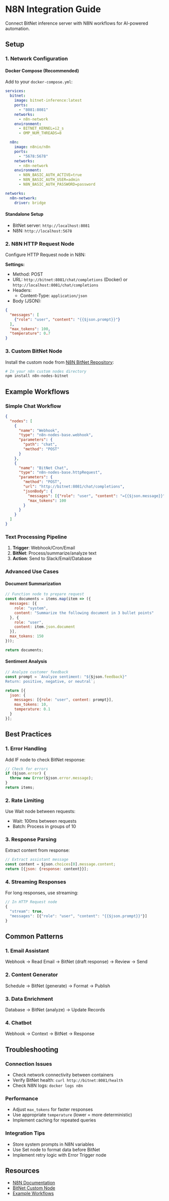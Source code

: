 # N8N Integration Guide

Connect BitNet inference server with N8N workflows for AI-powered automation.

## Setup

### 1. Network Configuration

#### Docker Compose (Recommended)
Add to your `docker-compose.yml`:

```yaml
services:
  bitnet:
    image: bitnet-inference:latest
    ports:
      - "8081:8081"
    networks:
      - n8n-network
    environment:
      - BITNET_KERNEL=i2_s
      - OMP_NUM_THREADS=8

  n8n:
    image: n8nio/n8n
    ports:
      - "5678:5678"
    networks:
      - n8n-network
    environment:
      - N8N_BASIC_AUTH_ACTIVE=true
      - N8N_BASIC_AUTH_USER=admin
      - N8N_BASIC_AUTH_PASSWORD=password

networks:
  n8n-network:
    driver: bridge
```

#### Standalone Setup
- BitNet server: `http://localhost:8081`
- N8N: `http://localhost:5678`

### 2. N8N HTTP Request Node

Configure HTTP Request node in N8N:

**Settings:**
- Method: POST
- URL: `http://bitnet:8081/chat/completions` (Docker) or `http://localhost:8081/chat/completions`
- Headers:
  - Content-Type: `application/json`
- Body (JSON):
```json
{
  "messages": [
    {"role": "user", "content": "{{$json.prompt}}"}
  ],
  "max_tokens": 100,
  "temperature": 0.7
}
```

### 3. Custom BitNet Node

Install the custom node from [N8N BitNet Repository](https://github.com/Code4me2/data-compose):

```bash
# In your n8n custom nodes directory
npm install n8n-nodes-bitnet
```

## Example Workflows

### Simple Chat Workflow
```json
{
  "nodes": [
    {
      "name": "Webhook",
      "type": "n8n-nodes-base.webhook",
      "parameters": {
        "path": "chat",
        "method": "POST"
      }
    },
    {
      "name": "BitNet Chat",
      "type": "n8n-nodes-base.httpRequest",
      "parameters": {
        "method": "POST",
        "url": "http://bitnet:8081/chat/completions",
        "jsonBody": {
          "messages": [{"role": "user", "content": "={{$json.message}}"}],
          "max_tokens": 100
        }
      }
    }
  ]
}
```

### Text Processing Pipeline
1. **Trigger**: Webhook/Cron/Email
2. **BitNet**: Process/summarize/analyze text
3. **Action**: Send to Slack/Email/Database

### Advanced Use Cases

#### Document Summarization
```javascript
// Function node to prepare request
const documents = items.map(item => ({
  messages: [{
    role: "system",
    content: "Summarize the following document in 3 bullet points"
  }, {
    role: "user",
    content: item.json.document
  }],
  max_tokens: 150
}));

return documents;
```

#### Sentiment Analysis
```javascript
// Analyze customer feedback
const prompt = `Analyze sentiment: "${$json.feedback}"
Return: positive, negative, or neutral`;

return [{
  json: {
    messages: [{role: "user", content: prompt}],
    max_tokens: 10,
    temperature: 0.1
  }
}];
```

## Best Practices

### 1. Error Handling
Add IF node to check BitNet response:
```javascript
// Check for errors
if ($json.error) {
  throw new Error($json.error.message);
}
return items;
```

### 2. Rate Limiting
Use Wait node between requests:
- Wait: 100ms between requests
- Batch: Process in groups of 10

### 3. Response Parsing
Extract content from response:
```javascript
// Extract assistant message
const content = $json.choices[0].message.content;
return [{json: {response: content}}];
```

### 4. Streaming Responses
For long responses, use streaming:
```javascript
// In HTTP Request node
{
  "stream": true,
  "messages": [{"role": "user", "content": "{{$json.prompt}}"}]
}
```

## Common Patterns

### 1. Email Assistant
Webhook → Read Email → BitNet (draft response) → Review → Send

### 2. Content Generator
Schedule → BitNet (generate) → Format → Publish

### 3. Data Enrichment
Database → BitNet (analyze) → Update Records

### 4. Chatbot
Webhook → Context → BitNet → Response

## Troubleshooting

### Connection Issues
- Check network connectivity between containers
- Verify BitNet health: `curl http://bitnet:8081/health`
- Check N8N logs: `docker logs n8n`

### Performance
- Adjust `max_tokens` for faster responses
- Use appropriate `temperature` (lower = more deterministic)
- Implement caching for repeated queries

### Integration Tips
- Store system prompts in N8N variables
- Use Set node to format data before BitNet
- Implement retry logic with Error Trigger node

## Resources
- [N8N Documentation](https://docs.n8n.io)
- [BitNet Custom Node](https://github.com/Code4me2/data-compose)
- [Example Workflows](https://github.com/Code4me2/bitnet-inference/tree/main/examples/n8n)